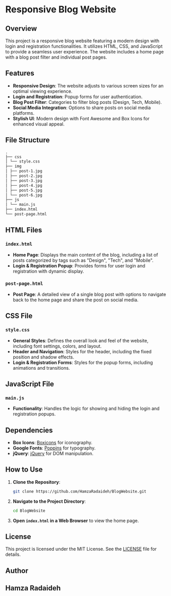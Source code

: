 # Responsive Blog Website

## Overview

This project is a responsive blog website featuring a modern design with login and registration functionalities. It utilizes HTML, CSS, and JavaScript to provide a seamless user experience. The website includes a home page with a blog post filter and individual post pages.

## Features

- **Responsive Design**: The website adjusts to various screen sizes for an optimal viewing experience.
- **Login and Registration**: Popup forms for user authentication.
- **Blog Post Filter**: Categories to filter blog posts (Design, Tech, Mobile).
- **Social Media Integration**: Options to share posts on social media platforms.
- **Stylish UI**: Modern design with Font Awesome and Box Icons for enhanced visual appeal.

## File Structure

```md
.
├── css
│ └── style.css
├── img
│ ├── post-1.jpg
│ ├── post-2.jpg
│ ├── post-3.jpg
│ ├── post-4.jpg
│ ├── post-5.jpg
│ └── post-6.jpg
├── js
│ └── main.js
├── index.html
└── post-page.html
```

## HTML Files

### `index.html`

- **Home Page**: Displays the main content of the blog, including a list of posts categorized by tags such as "Design", "Tech", and "Mobile".
- **Login & Registration Popup**: Provides forms for user login and registration with dynamic display.

### `post-page.html`

- **Post Page**: A detailed view of a single blog post with options to navigate back to the home page and share the post on social media.

## CSS File

### `style.css`

- **General Styles**: Defines the overall look and feel of the website, including font settings, colors, and layout.
- **Header and Navigation**: Styles for the header, including the fixed position and shadow effects.
- **Login & Registration Forms**: Styles for the popup forms, including animations and transitions.

## JavaScript File

### `main.js`

- **Functionality**: Handles the logic for showing and hiding the login and registration popups.

## Dependencies

- **Box Icons**: [Boxicons](https://unpkg.com/boxicons@2.1.4/css/boxicons.min.css) for iconography.
- **Google Fonts**: [Poppins](https://fonts.googleapis.com/css2?family=Poppins:ital,wght@0,400;0,600;1,700&display=swap) for typography.
- **jQuery**: [jQuery](https://code.jquery.com/jquery-3.7.1.js) for DOM manipulation.

## How to Use

1. **Clone the Repository**:

    ```bash
    git clone https://github.com/HamzaRadaideh/BlogWebsite.git
    ```

2. **Navigate to the Project Directory**:

    ```bash
    cd BlogWebsite
    ```

3. **Open `index.html` in a Web Browser** to view the home page.

## License

This project is licensed under the MIT License. See the [LICENSE](LICENSE) file for details.

## Author

## Hamza Radaideh
